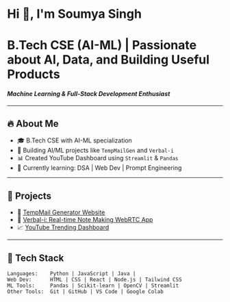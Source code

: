  # Hi 👋, I'm Soumya Singh

# B.Tech CSE (AI-ML) | Passionate about AI, Data, and Building Useful Products

#### *Machine Learning & Full-Stack Development Enthusiast*

---

## 🔥 About Me

* 🎓 B.Tech CSE with AI-ML specialization  
* 🧠 Building AI/ML projects like `TempMailGen` and `Verbal-i`  
* 📊 Created YouTube Dashboard using `Streamlit` & `Pandas`  
* 🌱 Currently learning: DSA | Web Dev | Prompt Engineering

---

## 🚀 Projects

* 🔗 [TempMail Generator Website](#)
* 🧠 [Verbal-i: Real-time Note Making WebRTC App](#)
* 📈 [YouTube Trending Dashboard](#)

---

## 🧰 Tech Stack

```text
Languages:    Python | JavaScript | Java | 
Web Dev:      HTML | CSS | React | Node.js | Tailwind CSS
ML Tools:     Pandas | Scikit-learn | OpenCV | Streamlit
Other Tools:  Git | GitHub | VS Code | Google Colab
